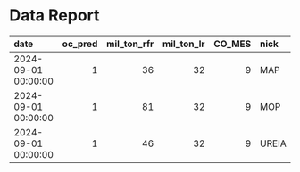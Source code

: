# Data Report

| date                |   oc_pred |   mil_ton_rfr |   mil_ton_lr |   CO_MES | nick   |   CO_ANO |   std_lr |   std_rfr |
|:--------------------|----------:|--------------:|-------------:|---------:|:-------|---------:|---------:|----------:|
| 2024-09-01 00:00:00 |         1 |            36 |           32 |        9 | MAP    |     2024 |        8 |         3 |
| 2024-09-01 00:00:00 |         1 |            81 |           32 |        9 | MOP    |     2024 |       24 |        19 |
| 2024-09-01 00:00:00 |         1 |            46 |           32 |        9 | UREIA  |     2024 |       19 |        17 |
